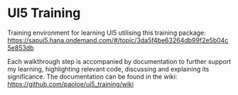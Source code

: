 # UI5 Training
Training environment for learning UI5 utilising this training package: https://sapui5.hana.ondemand.com/#/topic/3da5f4be63264db99f2e5b04c5e853db

Each walkthrough step is accompanied by documentation to further support my learning, highlighting relevant code, discussing and explaining its significance. The documentation can be found in the wiki: https://github.com/paoloe/ui5_training/wiki
